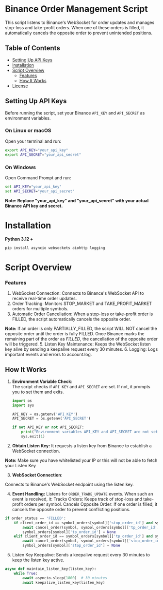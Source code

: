 # Binance Order Management Script

This script listens to Binance's WebSocket for order updates and manages stop-loss and take-profit orders. When one of these orders is filled, it automatically cancels the opposite order to prevent unintended positions.

## Table of Contents

- [Setting Up API Keys](#setting-up-api-keys)
- [Installation](#installation)
- [Script Overview](#script-overview)
  - [Features](#features)
  - [How It Works](#how-it-works)
- [License](#license)

## Setting Up API Keys

Before running the script, set your Binance `API_KEY` and `API_SECRET` as environment variables.

### On Linux or macOS
Open your terminal and run:

```bash
export API_KEY="your_api_key"
export API_SECRET="your_api_secret"
```

### On Windows
Open Command Prompt and run:

```cmd
set API_KEY="your_api_key"
set API_SECRET="your_api_secret"
```

**Note: Replace "your_api_key" and "your_api_secret" with your actual Binance API key and secret.**

# Installation

**Python 3.12 +**

```cmd
pip install asyncio websockets aiohttp logging
```

# Script Overview

### Features
1. WebSocket Connection: Connects to Binance's WebSocket API to receive real-time order updates.
2. Order Tracking: Monitors STOP_MARKET and TAKE_PROFIT_MARKET orders for multiple symbols.
3. Automatic Order Cancellation: When a stop-loss or take-profit order is FILLED, the script automatically cancels the opposite order.

**Note:** If an order is only PARTIALLY_FILLED, the script WILL NOT cancel the opposite order until the order is fully FILLED. Once Binance marks the remaining part of the order as _FILLED_, the cancellation of the opposite order will be triggered.
5. Listen Key Maintenance: Keeps the WebSocket listen key alive by sending a keepalive request every 30 minutes.
6. Logging: Logs important events and errors to account.log.

## How It Works

1. **Environment Variable Check**:  
   The script checks if `API_KEY` and `API_SECRET` are set. If not, it prompts you to set them and exits.

   ```python
   import os
   import sys

   API_KEY = os.getenv('API_KEY')
   API_SECRET = os.getenv('API_SECRET')

   if not API_KEY or not API_SECRET:
       print("Environment variables API_KEY and API_SECRET are not set. Please set them.")
       sys.exit(1)
   ```

2. **Obtain Listen Key:**
It requests a listen key from Binance to establish a WebSocket connection.

**Note:** Make sure you have whitelisted your IP or this will not be able to fetch your Listen Key

3. **WebSocket Connection:**

Connects to Binance's WebSocket endpoint using the listen key.

4. **Event Handling:**
Listens for `ORDER_TRADE_UPDATE` events. When such an event is received, it:
Tracks Orders: Keeps track of stop-loss and take-profit orders per symbol.
Cancels Opposite Order: If one order is filled, it cancels the opposite order to prevent conflicting positions.

```python
if order_status == 'FILLED':
    if client_order_id == symbol_orders[symbol]['stop_order_id'] and symbol_orders[symbol]['tp_order_id']:
        await cancel_order(symbol, symbol_orders[symbol]['tp_order_id'])
        symbol_orders[symbol]['tp_order_id'] = None
    elif client_order_id == symbol_orders[symbol]['tp_order_id'] and symbol_orders[symbol]['stop_order_id']:
        await cancel_order(symbol, symbol_orders[symbol]['stop_order_id'])
        symbol_orders[symbol]['stop_order_id'] = None
```

5. Listen Key Keepalive:
Sends a keepalive request every 30 minutes to keep the listen key active.

```python
async def maintain_listen_key(listen_key):
    while True:
        await asyncio.sleep(1800)  # 30 minutes
        await keepalive_listen_key(listen_key)
```
